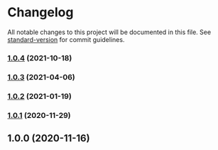 # Changelog

All notable changes to this project will be documented in this file. See [standard-version](https://github.com/conventional-changelog/standard-version) for commit guidelines.

### [1.0.4](https://github.com/Calvin-LL/webpack-sharp-loader/compare/v1.0.3...v1.0.4) (2021-10-18)

### [1.0.3](https://github.com/Calvin-LL/webpack-sharp-loader/compare/v1.0.2...v1.0.3) (2021-04-06)

### [1.0.2](https://github.com/Calvin-LL/webpack-sharp-loader/compare/v1.0.1...v1.0.2) (2021-01-19)

### [1.0.1](https://github.com/Calvin-LL/webpack-sharp-loader/compare/v1.0.0...v1.0.1) (2020-11-29)

## 1.0.0 (2020-11-16)
